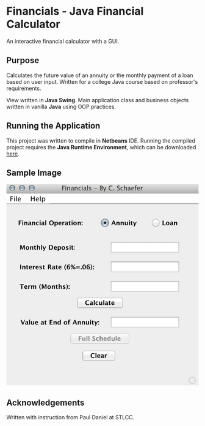 # Financials - Java Financial Calculator

An interactive financial calculator with a GUI.

## Purpose
Calculates the future value of an annuity or the monthly payment of a loan based on user input.
Written for a college Java course based on professor's requirements.

View written in __Java Swing__. Main application class and business objects written in vanilla __Java__ using OOP practices.

## Running the Application
This project was written to compile in __Netbeans__ IDE.
Running the compiled project requires the __Java Runtime Environment__, which can be downloaded [here](https://java.com/en/download/).

## Sample Image

![Sample Image](https://github.com/schaeferchrisa/Financials/blob/master/FinancialsSample.png)

## Acknowledgements
Written with instruction from Paul Daniel at STLCC.
